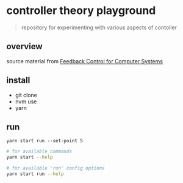 # controller theory playground

> repository for experimenting with various aspects of contoller

## overview

source material from [Feedback Control for Computer Systems](https://www.amazon.com/Feedback-Control-Computer-Systems-Introducing/dp/1449361692)

## install

- git clone
- nvm use
- yarn

## run

`yarn start run --set-point 5`

```bash
# for available commands
yarn start --help

# for available 'run' config options
yarn start run --help
```
